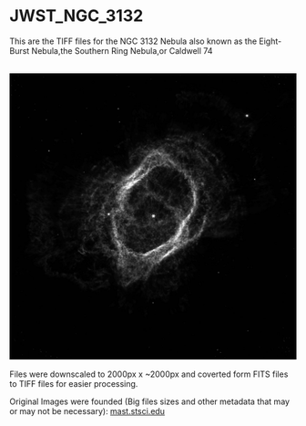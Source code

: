 # JWST_NGC_3132

This are the TIFF files for the NGC 3132 Nebula also known as the Eight-Burst Nebula,the Southern Ring Nebula,or Caldwell 74
<br></br>

<img title="a title" alt="Alt text" src="/jw-ngc_3132_f444w-f470n_i2d_example.jpg" style="width:800px"/>


Files were downscaled to 2000px x ~2000px and coverted form FITS files to TIFF files for easier processing.


Original Images were founded (Big files sizes and other metadata that may or may not be necessary):
<a href="https://mast.stsci.edu/portal/Mashup/Clients/Mast/Portal.html?searchQuery=%7B%22service%22%3A%22CAOMFILTERED%22%2C%22inputText%22%3A%5B%7B%22paramName%22%3A%22obs_collection%22%2C%22niceName%22%3A%22obs_collection%22%2C%22values%22%3A%5B%22JWST%22%5D%2C%22valString%22%3A%22JWST%22%2C%22isDate%22%3Afalse%2C%22separator%22%3A%22%3B%22%2C%22facetType%22%3A%22discrete%22%2C%22displayString%22%3A%22JWST%22%7D%2C%7B%22paramName%22%3A%22t_obs_release%22%2C%22niceName%22%3A%22t_obs_release%22%2C%22values%22%3A%5B%7B%22min%22%3A59773.458518519%2C%22max%22%3A59773.666851852%7D%5D%2C%22valString%22%3A%22%5B59773.458518519%2C%2059773.666851852%5D%22%2C%22isDate%22%3Afalse%2C%22facetType%22%3A%22numeric%22%2C%22min%22%3A59773.458518519%2C%22max%22%3A59773.666851852%2C%22displayString%22%3A%22%5B59773.458518519%2C%2059773.666851852%5D%22%7D%5D%2C%22position%22%3A%22undefined%2C%20undefined%2C%20undefined%22%2C%22paramsService%22%3A%22Mast.Caom.Filtered%22%2C%22title%22%3A%22MAST%3A%20%20Advanced%20Search%201%22%2C%22tooltip%22%3A%22JWST%3B%20%5B59773.458518519%2C%2059773.666851852%5D%3B%20%22%2C%22columns%22%3A%22*%22%2C%22columnsConfig%22%3A%22Mast.Caom.Cone%22%7D">mast.stsci.edu<a>

